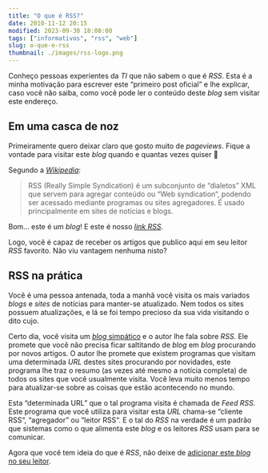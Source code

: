 ```yaml
---
title: "O que é RSS?"
date: 2010-11-12 20:15
modified: 2023-09-30 18:08:00
tags: ["informativos", "rss", "web"]
slug: o-que-e-rss
thumbnail: ./images/rss-logo.png
---
```


Conheço pessoas experientes da _TI_ que não sabem o que é _RSS_.
Esta é a minha motivação para escrever este “primeiro post oficial” e lhe explicar,
caso você não saiba, como você pode ler o conteúdo deste _blog_ sem visitar este endereço.

## Em uma casca de noz

Primeiramente quero deixar claro que gosto muito de _pageviews_. Fique a vontade
para visitar este _blog_ quando e quantas vezes quiser 🙈

Segundo a [_Wikipedia_](http://pt.wikipedia.org/ "Visite a Wikipedia"):

> RSS (Really Simple Syndication) é um subconjunto de “dialetos” XML que servem para agregar conteúdo ou “Web syndication“, podendo ser acessado mediante programas ou sites agregadores. É usado principalmente em sites de notícias e blogs.

Bom… este é um _blog_! E este é nosso [_link RSS_](http://www.klauslaube.com.br/feed/rss.xml "Confira o nosso feed RSS").

Logo, você é capaz de receber os artigos que publico aqui em seu leitor _RSS_
favorito. Não viu vantagem nenhuma nisto?

## RSS na prática

Você é uma pessoa antenada, toda a manhã você visita os mais variados _blogs_ e
_sites_ de notícias para manter-se atualizado. Nem todos os sites possuem
atualizações, e lá se foi tempo precioso da sua vida visitando o dito cujo.

Certo dia, você visita um [_blog_ simpático](http://klauslaube.com.br "O blog pode até ser simpático, mas o autor não =]")
e o autor lhe fala sobre _RSS_. Ele promete que você não precisa ficar
saltitando de _blog_ em _blog_ procurando por novos artigos. O autor lhe
promete que existem programas que visitam uma determinada _URL_ destes sites
procurando por novidades, este programa lhe traz o resumo (as vezes até mesmo
a notícia completa) de todos os sites que você usualmente visita. Você leva
muito menos tempo para atualizar-se sobre as coisas que estão acontecendo no mundo.

Esta “determinada URL” que o tal programa visita é chamada de _Feed RSS_.
Este programa que você utiliza para visitar esta _URL_ chama-se “cliente RSS“,
“agregador” ou “leitor RSS“. E o tal do _RSS_ na verdade é um padrão que
sistemas como o que alimenta este _blog_ e os leitores _RSS_
usam para se comunicar.

Agora que você tem ideia do que é _RSS_, não deixe de
[adicionar este _blog_ no seu leitor](http://www.klauslaube.com.br/feed/rss.xml "Adicione este blog ao seu leitor RSS").
